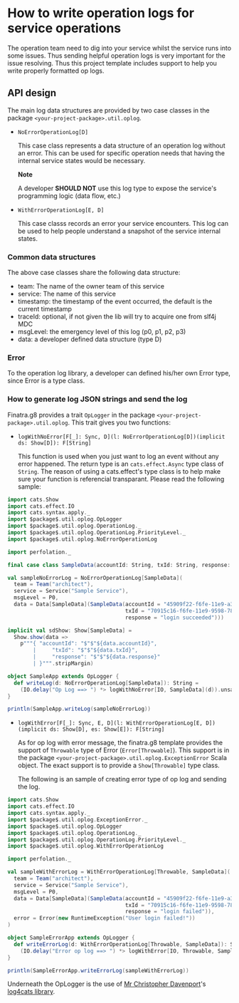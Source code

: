 # How to write operation logs for service operations

The operation team need to dig into your service whilst the service runs into some issues. Thus sending helpful operation logs is very important for the issue resolving. Thus this project template includes support to help you write properly formatted op logs.

## API design

The main log data structures are provided by two case classes in the package `<your-project-package>.util.oplog`.

- `NoErrorOperationLog[D]`

  This case class represents a data structure of an operation log without an error. This can be used for specific operation needs that having the internal service states would be necessary.

  __Note__

  A developer __SHOULD NOT__ use this log type to expose the service's programming logic (data flow, etc.)

- `WithErrorOperationLog[E, D]`

  This case classs records an error your service encounters. This log can be used to help people understand a snapshot of the service internal states.

### Common data structures

The above case classes share the following data structure:

- team: The name of the owner team of this service
- service: The name of this service
- timestamp: the timestamp of the event occurred, the default is the current timestamp
- traceId: optional, if not given the lib will try to acquire one from slf4j MDC
- msgLevel: the emergency level of this log (p0, p1, p2, p3)
- data: a developer defined data structure (type D)

### Error

To the operation log library, a developer can defined his/her own Error type, since Error is a type class.

### How to generate log JSON strings and send the log

Finatra.g8 provides a trait `OpLogger` in the package `<your-project-package>.util.oplog`. This trait gives you two functions:

- `logWithNoError[F[_]: Sync, D](l: NoErrorOperationLog[D])(implicit ds: Show[D]): F[String]`

  This function is used when you just want to log an event without any error happened. The return type is an `cats.effect.Async` type class of `String`. The reason of using a cats.effect's type class is to help make sure your function is referencial transparant. Please read the following sample:

```scala mdoc
import cats.Show
import cats.effect.IO
import cats.syntax.apply._
import $package$.util.oplog.OpLogger
import $package$.util.oplog.OperationLog._
import $package$.util.oplog.OperationLog.PriorityLevel._
import $package$.util.oplog.NoErrorOperationLog

import perfolation._

final case class SampleData(accountId: String, txId: String, response: String)

val sampleNoErrorLog = NoErrorOperationLog[SampleData](
  team = Team("architect"),
  service = Service("Sample Service"),
  msgLevel = P0,
  data = Data[SampleData](SampleData(accountId = "45909f22-f6fe-11e9-a3f5-784f436a2b87",
                                     txId = "70915c16-f6fe-11e9-9598-784f436a2b87",
                                     response = "login succeeded")))

implicit val sdShow: Show[SampleData] =
  Show.show(data =>
    p"""{ "accountId": "$"$"${data.accountId}",
        |     "txId": "$"$"${data.txId}",
        |     "response": "$"$"${data.response}"
        | }""".stripMargin)

object SampleApp extends OpLogger {
  def writeLog(d: NoErrorOperationLog[SampleData]): String =
    (IO.delay("Op Log ==> ") *> logWithNoError[IO, SampleData](d)).unsafeRunSync
}

println(SampleApp.writeLog(sampleNoErrorLog))
```

- `logWithError[F[_]: Sync, E, D](l: WithErrorOperationLog[E, D])(implicit ds: Show[D], es: Show[E]): F[String]`

  As for op log with error message, the finatra.g8 template provides the support of `Throwable` type of Error (`Error[Throwable]`). This support is in the package `<your-project-package>.util.oplog.ExceptionError` Scala object. The exact support is to provide a `Show[Throwable]` type class.

  The following is an sample of creating error type of op log and sending the log.

```scala mdoc
import cats.Show
import cats.effect.IO
import cats.syntax.apply._
import $package$.util.oplog.ExceptionError._
import $package$.util.oplog.OpLogger
import $package$.util.oplog.OperationLog._
import $package$.util.oplog.OperationLog.PriorityLevel._
import $package$.util.oplog.WithErrorOperationLog

import perfolation._

val sampleWithErrorLog = WithErrorOperationLog[Throwable, SampleData](
  team = Team("architect"),
  service = Service("Sample Service"),
  msgLevel = P0,
  data = Data[SampleData](SampleData(accountId = "45909f22-f6fe-11e9-a3f5-784f436a2b87",
                                     txId = "70915c16-f6fe-11e9-9598-784f436a2b87",
                                     response = "login failed")),
  error = Error(new RuntimeException("User login failed!"))
)

object SampleErrorApp extends OpLogger {
  def writeErrorLog(d: WithErrorOperationLog[Throwable, SampleData]): String =
    (IO.delay("Error op log ==> ") *> logWithError[IO, Throwable, SampleData](d)).unsafeRunSync
}

println(SampleErrorApp.writeErrorLog(sampleWithErrorLog))
```

Underneath the OpLogger is the use of [Mr Christopher Davenport](https://github.com/ChristopherDavenport)'s [log4cats library](https://github.com/ChristopherDavenport/log4cats).
